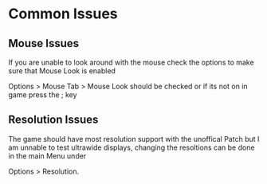 # Common Issues

## Mouse Issues
If you are unable to look around with the mouse check the options to make sure that Mouse Look is enabled

Options > Mouse Tab > Mouse Look should be checked or if its not on in game press the ; key

## Resolution Issues
The game should have most resolution support with the unoffical Patch but I am unnable to test ultrawide displays, changing the resoltions can be done in the main Menu under 

Options > Resolution.